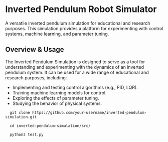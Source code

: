 # Inverted Pendulum Robot Simulator

A versatile inverted pendulum simulation for educational and research purposes. This simulation provides a platform for experimenting with control systems, machine learning, and parameter tuning.

## Overview & Usage

The Inverted Pendulum Simulation is designed to serve as a tool for understanding and experimenting with the dynamics of an inverted pendulum system. It can be used for a wide range of educational and research purposes, including:

- Implementing and testing control algorithms (e.g., PID, LQR).
- Training machine learning models for control.
- Exploring the effects of parameter tuning.
- Studying the behavior of physical systems.

```shell
  git clone https://github.com/your-username/inverted-pendulum-simulation.git
```

```shell
  cd inverted-pendulum-simulation/src/
```

```shell
  python3 test.py
```
